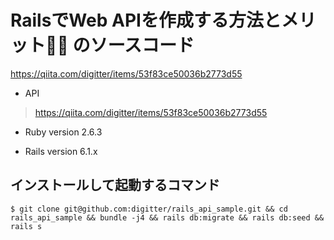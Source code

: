# RailsでWeb APIを作成する方法とメリット🤔💭 のソースコード
https://qiita.com/digitter/items/53f83ce50036b2773d55

- API
>https://qiita.com/digitter/items/53f83ce50036b2773d55

* Ruby version
    2.6.3

* Rails version
    6.1.x

## インストールして起動するコマンド

```
$ git clone git@github.com:digitter/rails_api_sample.git && cd rails_api_sample && bundle -j4 && rails db:migrate && rails db:seed && rails s
```

